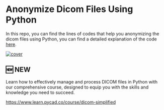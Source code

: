 

# Anonymize Dicom Files Using Python

In this repo, you can find the lines of codes that help you anonymizing the dicom files using Python, you can find a detailed explanation of the code [here](https://pycad.co/dicom-anonymization-using-python/).

[![cover](https://user-images.githubusercontent.com/37108394/201541294-1e69effb-76cf-4220-ac6e-e4c908238dff.png)](https://youtu.be/M8kGQfN8MgU)

## 🆕 NEW
Learn how to effectively manage and process DICOM files in Python with our comprehensive course, designed to equip you with the skills and knowledge you need to succeed.

https://www.learn.pycad.co/course/dicom-simplified
